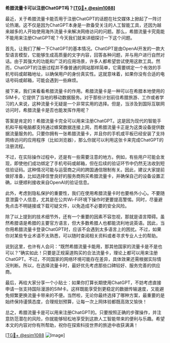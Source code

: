 **希腊流量卡可以注册ChatGPT吗？[[TG💪+ @esim1088](https://t.me/s/esim1088)]**

最近，关于希腊流量卡能否用于注册ChatGPT的话题在社交媒体上掀起了一阵讨论热潮。这不仅是因为ChatGPT本身是一款备受关注的人工智能工具，还因为越来越多的人开始使用海外流量卡来解决网络访问的问题。那么，希腊流量卡究竟能不能用来注册ChatGPT呢？今天我们就来详细探讨一下这个问题。

首先，让我们了解一下ChatGPT的基本情况。ChatGPT是由OpenAI开发的一款大型语言模型，它能够生成高质量的文字内容，回答各种问题，并与用户进行自然对话。由于其强大的功能和广泛的应用场景，许多人都希望尝试使用这款工具。然而，ChatGPT的注册过程并不像普通的网站那样简单，它需要绑定一个有效的手机号码或邮箱地址，以确保用户的身份真实性。这就意味着，如果你没有合适的电话号码或邮箱，可能会遇到一些麻烦。

接下来，我们来看看希腊流量卡的作用。希腊流量卡是一种可以在希腊本地使用的SIM卡，它提供了当地的移动数据服务。对于那些计划前往希腊旅游、工作或者学习的人来说，这种流量卡无疑是一个非常实用的选择。但是，当涉及到国际互联网访问时，希腊流量卡是否也能发挥作用呢？

答案是肯定的！希腊流量卡完全可以用来注册ChatGPT。这是因为现代的智能手机和平板电脑都支持通过蜂窝数据连接上网，而希腊流量卡正是为这类设备提供数据流量服务的。只要你拥有一张希腊流量卡，并且你的手机或平板已经安装了支持网络访问的应用程序（比如浏览器），那么你就可以利用这张卡来完成ChatGPT的注册流程。

不过，在实际操作过程中，还是有一些需要注意的地方。例如，有些用户可能会发现，即使他们成功绑定了手机号码或邮箱，但在后续的验证环节中仍然无法收到短信验证码。这种情况可能与运营商之间的跨国通信限制有关。因此，建议大家提前做好准备，比如选择信誉良好的服务商购买希腊流量卡，并确保自己的设备设置正确，以便顺利接收来自OpenAI的验证信息。

此外，考虑到隐私保护的重要性，我们在使用希腊流量卡时也要格外小心。不要随意泄露个人信息，尤其是在公共Wi-Fi环境下操作时更要提高警惕。同时，尽量避免点击不明链接或下载可疑文件，以免造成不必要的安全风险。

除了以上提到的技术细节外，还有一个重要的因素不容忽视，那就是语言障碍。虽然希腊语是希腊的主要官方语言，但大多数希腊人也都能流利地说英语。因此，当你用希腊流量卡登录ChatGPT时，应该不会遇到太多语言上的困扰。不过，如果你对某些专业术语不太熟悉，可以随时查阅相关资料或者寻求专业人士的帮助。

说到这里，也许有人会问：“既然希腊流量卡能用，那其他国家的流量卡是不是也可以？”确实如此！只要是正规渠道购买的合法流量卡，理论上都可以用来注册ChatGPT。不过，不同国家的网络环境可能存在差异，具体效果还需根据实际情况判断。所以，在选择流量卡时，最好优先考虑那些口碑较好、服务完善的供应商。

最后，再给大家分享一个小贴士：如果你打算长期使用ChatGPT，不妨考虑直接申请一张支持国际漫游的SIM卡。这样既能享受到更稳定的数据传输速度，又能避免频繁更换流量卡带来的不便。当然啦，无论你最终选择了哪种方案，最重要的是始终保持谨慎态度，合理规划预算，让每一次上网体验都既高效又愉快！

总之，希腊流量卡是可以用来注册ChatGPT的。只要按照正确的步骤操作，并注意防范潜在的风险，你就能够轻松地享受到这款人工智能带来的便利与乐趣。希望本文的内容对你有所帮助，祝你在探索科技世界的旅途中收获满满！

[[TG💪+ @esim1088](https://t.me/s/esim1088) ![Image](https://i.postimg.cc/4NQfJmqS/Snipaste-2025-05-13-00-14-12.png)]